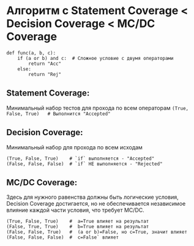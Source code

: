 # Алгоритм с Statement Coverage < Decision Coverage < MC/DC Coverage

```
def func(a, b, c):
    if (a or b) and c:  # Сложное условие с двумя операторами
        return "Acc"
    else:
        return "Rej"
```

## Statement Coverage:
Минимальный набор тестов для прохода по всем операторам
```(True, False, True)   # Выполнится "Accepted"```

## Decision Coverage:
Минимальный набор для прохода по всем исходам
```
(True, False, True)    # `if` выполняется - "Accepted"
(False, False, False)  # `if` НЕ выполняется - "Rejected"
```

##  MC/DC Coverage:
Здесь для нужного равенства должны быть логические условия, Decision Coverage достигается, но не обеспечивается независимое влияние каждой части условия, что требует MC/DC.
```
(True, False, True)    #  a=True влияет на результат
(False, True, True)    #  b=True влияет на результат
(False, False, True)   #  (a or b)=False, но c=True, значит влияет
(False, False, False)  #  c=False` влияет
```
